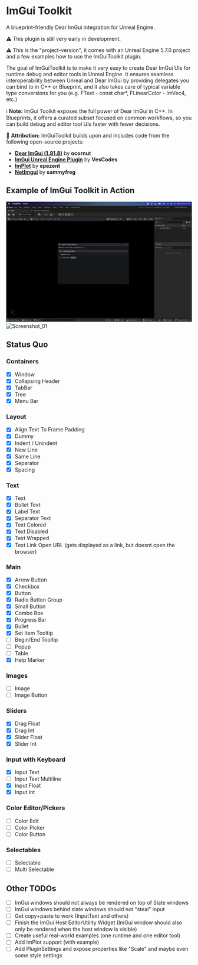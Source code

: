 # ImGui Toolkit

A blueprint-friendly Dear ImGui integration for Unreal Engine.

⚠️ This plugin is still very early in development.

⚠️ This is the "project-version", it comes with an Unreal Engine 5.7.0 project and a few examples how to use the ImGuiToolkit plugin.

The goal of ImGuiToolkit is to make it very easy to create Dear ImGui UIs for runtime debug and editor tools in Unreal Engine.
It ensures seamless interoperability between Unreal and Dear ImGui by providing delegates you can bind to in C++ or Blueprint,
and it also takes care of typical variable type conversions for you (e.g. FText - const char*, FLinearColor - ImVec4, etc.)

ℹ️️ **Note:** ImGui Toolkit exposes the full power of Dear ImGui in C++. In Blueprints, it offers a curated subset focused on common workflows, so you can build debug and editor tool UIs faster with fewer decisions.

🧩 **Attribution:** ImGuiToolkit builds upon and includes code from the following open-source projects:

- [**Dear ImGui (1.91.8)**](https://github.com/ocornut/imgui) by **ocornut**
- [**ImGui Unreal Engine Plugin**](https://github.com/VesCodes/ImGui) by **VesCodes**
- [**ImPlot**](https://github.com/epezent/implot) by **epezent**
- [**NetImgui**](https://github.com/sammyfreg/netImgui) by **sammyfreg**

## Example of ImGui Toolkit in Action

![Screenshot_01](Screenshots/ImGuiToolkit_InAction_01.png)
![Screenshot_01](Screenshots/ImGuiToolkit_InAction_02.png)

## Status Quo

### Containers

- [x] Window
- [x] Collapsing Header
- [x] TabBar
- [x] Tree
- [x] Menu Bar

### Layout

- [x] Align Text To Frame Padding
- [x] Dummy
- [x] Indent / Unindent
- [x] New Line
- [x] Same Line
- [x] Separator
- [x] Spacing

### Text

- [x] Text
- [x] Bullet Text
- [x] Label Text
- [x] Separator Text
- [x] Text Colored
- [x] Text Disabled
- [x] Text Wrapped
- [x] Text Link Open URL (gets displayed as a link, but doesnt open the browser)

### Main

- [x] Arrow Button
- [x] Checkbox
- [x] Button
- [x] Radio Button Group
- [x] Small Button
- [x] Combo Box
- [x] Progress Bar
- [x] Bullet
- [x] Set Item Tooltip
- [ ] Begin/End Tooltip
- [ ] Popup
- [ ] Table
- [x] Help Marker

### Images

- [ ] Image
- [ ] Image Button

### Sliders

- [x] Drag Float
- [x] Drag Int
- [x] Slider Float
- [x] Slider Int

### Input with Keyboard

- [x] Input Text
- [ ] Input Text Multiline
- [x] Input Float
- [x] Input Int

### Color Editor/Pickers

- [ ] Color Edit
- [ ] Color Picker
- [ ] Color Button

### Selectables

- [ ] Selectable
- [ ] Multi Selectable

## Other TODOs

- [ ] ImGui windows should not always be rendered on top of Slate windows
- [ ] ImGui windows behind slate windows should not "steal" input
- [ ] Get copy+paste to work (InputText and others)
- [ ] Finish the ImGui Host EditorUtility Widget (ImGui window should also only be rendered when the host window is visible)
- [ ] Create useful real-world examples (one runtime and one editor tool)
- [ ] Add ImPlot support (with example)
- [ ] Add PluginSettings and expose properties like "Scale" and maybe even some style settings